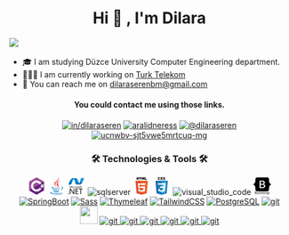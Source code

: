 <h1 align="center">Hi 👋 , I'm Dilara</h1>

 [![](https://visitcount.itsvg.in/api?id=dilaraseren&label=Profile%20Views&icon=0&pretty=true)](https://visitcount.itsvg.in)

- 🎓 I am studying Düzce University Computer Engineering department.
- 👩🏻‍💻 I am currently working on [Turk Telekom](https://www.turktelekomkariyer.com.tr/)
- 💌 You can reach me on [dilaraserenbm@gmail.com](mailto:dilaraserenbm@gmail.com) <br>

<h4 align="center">You could contact me using those links.</h4>
<p align="center">
 <a href="https://linkedin.com/in/in/dilaraseren" target="blank"><img align="center" src="https://raw.githubusercontent.com/rahuldkjain/github-profile-readme-generator/master/src/images/icons/Social/linked-in-alt.svg" alt="in/dilaraseren" height="30" width="40" /></a>
<a href="https://instagram.com/aralidneress" target="blank"><img align="center" src="https://raw.githubusercontent.com/rahuldkjain/github-profile-readme-generator/master/src/images/icons/Social/instagram.svg" alt="aralidneress" height="30" width="40" /></a>
<a href="https://medium.com/@dilaraseren" target="blank"><img align="center" src="https://raw.githubusercontent.com/rahuldkjain/github-profile-readme-generator/master/src/images/icons/Social/medium.svg" alt="@dilaraseren" height="30" width="40" /></a>
<a href="https://www.youtube.com/c/ucnwbv-sjt5vwe5mrtcuq-mg" target="blank"><img align="center" src="https://raw.githubusercontent.com/rahuldkjain/github-profile-readme-generator/master/src/images/icons/Social/youtube.svg" alt="ucnwbv-sjt5vwe5mrtcuq-mg" height="30" width="40" /></a>
</p>

<h3 align="center"> 🛠 Technologies & Tools 🛠 </h3>
<p align="center">
<img src="https://raw.githubusercontent.com/devicons/devicon/master/icons/csharp/csharp-original.svg" alt="c#" width="32" height="32"/> 
<img src="https://raw.githubusercontent.com/devicons/devicon/master/icons/java/java-original.svg" alt="java" width="32" height="32"/> 
 <img src="https://raw.githubusercontent.com/devicons/devicon/master/icons/dot-net/dot-net-original-wordmark.svg" width="32" height="32" />
 <img src="https://user-images.githubusercontent.com/59020581/117359010-84818780-aebf-11eb-8791-3bd7991de5fb.png" alt="sqlserver" width="32" height="32"/> </a> 
<img src="https://raw.githubusercontent.com/devicons/devicon/master/icons/html5/html5-original-wordmark.svg" alt="html5" width="32" height="32"/> 
<img src="https://raw.githubusercontent.com/devicons/devicon/master/icons/css3/css3-original-wordmark.svg" alt="css3" width="32" height="32"/> 
 <img src="https://user-images.githubusercontent.com/59020581/117362577-18555280-aec4-11eb-94ef-401c9f28eb38.png" alt="visual_studio_code" width="32" height="32"/>
  <img src="https://raw.githubusercontent.com/devicons/devicon/master/icons/bootstrap/bootstrap-plain-wordmark.svg" alt="bootsrap" width="32" height="32"/>
  <a href="https://spring.io/projects/spring-boot" target="_blank" rel="noreferrer"><img src="https://spring.io/img/spring.svg" width="32" height="32" alt="SpringBoot" /></a>
  <a href="https://sass-lang.com/" target="_blank" rel="noreferrer"><img src="https://raw.githubusercontent.com/danielcranney/readme-generator/main/public/icons/skills/sass-colored.svg" width="32" height="32" alt="Sass" /></a>
   <a href="https://www.thymeleaf.org/images/thymeleaf.png" target="_blank" rel="noreferrer"><img src="https://www.thymeleaf.org/images/thymeleaf.png" width="32" height="32" alt="Thymeleaf" /></a>
  <a href="https://tailwindcss.com/" target="_blank" rel="noreferrer"><img src="https://raw.githubusercontent.com/danielcranney/readme-generator/main/public/icons/skills/tailwindcss-colored.svg" width="32" height="32" alt="TailwindCSS" /></a>
  <a href="https://www.postgresql.org/" target="_blank" rel="noreferrer"><img src="https://raw.githubusercontent.com/danielcranney/readme-generator/main/public/icons/skills/postgresql-colored.svg" width="32" height="32" alt="PostgreSQL" /></a>
  <a href="https://git-scm.com/" target="_blank" rel="noreferrer"> <img src="https://www.vectorlogo.zone/logos/git-scm/git-scm-icon.svg" alt="git" width="32" height="32"/> </a>
<a href="https://www.github.com/dilaraseren" target="_blank" rel="noreferrer"><img src="https://raw.githubusercontent.com/danielcranney/readme-generator/main/public/icons/socials/github.svg" width="32" height="32" /></a>
<a href="https://about.gitlab.com/" target="_blank" rel="noreferrer"> <img src="https://www.vectorlogo.zone/logos/gitlab/gitlab-icon.svg" alt="git" width="32" height="32"/> </a>
<a href="https://www.jenkins.io/" target="_blank" rel="noreferrer"> <img src="https://www.vectorlogo.zone/logos/jenkins/jenkins-icon.svg" alt="git" width="32" height="32"/> </a>
<a href="https://visualstudio.microsoft.com/tr/" target="_blank" rel="noreferrer"> <img src="https://camo.githubusercontent.com/1e083c4cc12e36e4ecdf650d3961aa263772ecb07712e2a033869de92e9fa8f3/68747470733a2f2f7374617469632e77696b69612e6e6f636f6f6b69652e6e65742f6c6f676f70656469612f696d616765732f652f65342f56697375616c5f53747564696f5f323031335f4c6f676f2e7376672f7265766973696f6e2f6c61746573742f7363616c652d746f2d77696474682d646f776e2f3235303f63623d3230313931323231313232363235" alt="git" width="32" height="32"/> </a>
<a href="https://www.postman.com/" target="_blank" rel="noreferrer"> <img src="https://www.vectorlogo.zone/logos/getpostman/getpostman-icon.svg" alt="git" width="32" height="32"/> </a>
<a href="https://ubuntu.com/" target="_blank" rel="noreferrer"> <img src="https://www.vectorlogo.zone/logos/ubuntu/ubuntu-icon.svg" alt="git" width="32" height="32"/> </a>
<a href="https://jetbrains.com/" target="_blank" rel="noreferrer"> <img src="https://upload.wikimedia.org/wikipedia/commons/9/9c/IntelliJ_IDEA_Icon.svg" alt="git" width="32" height="32"/> </a>

